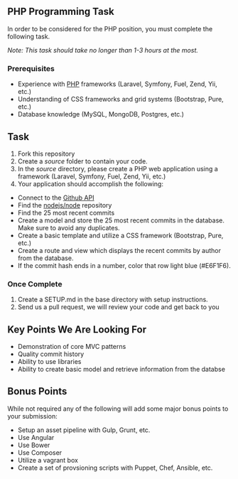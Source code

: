 ## PHP Programming Task

In order to be considered for the PHP position, you must complete the following task. 

*Note: This task should take no longer than 1-3 hours at the most.*

### Prerequisites

- Experience with [PHP](http://www.php.net) frameworks (Laravel, Symfony, Fuel, Zend, Yii, etc.)
- Understanding of CSS frameworks and grid systems (Bootstrap, Pure, etc.)
- Database knowledge (MySQL, MongoDB, Postgres, etc.)

## Task

1. Fork this repository
2. Create a *source* folder to contain your code. 
3. In the *source* directory, please create a PHP web application using a framework (Laravel, Symfony, Fuel, Zend, Yii, etc.)
4. Your application should accomplish the following:
  - Connect to the [Github API](http://developer.github.com/)
  - Find the [nodejs/node](https://github.com/nodejs/node) repository
  - Find the 25 most recent commits
  - Create a model and store the 25 most recent commits in the database. Make sure to avoid any duplicates.
  - Create a basic template and utilize a CSS framework (Bootstrap, Pure, etc.)
  - Create a route and view which displays the recent commits by author from the database. 
  - If the commit hash ends in a number, color that row light blue (#E6F1F6).
  
### Once Complete
1. Create a SETUP.md in the base directory with setup instructions.
2. Send us a pull request, we will review your code and get back to you

## Key Points We Are Looking For
  - Demonstration of core MVC patterns
  - Quality commit history
  - Ability to use libraries
  - Ability to create basic model and retrieve information from the databse
  
## Bonus Points
While not required any of the following will add some major bonus points to your submission:
- Setup an asset pipeline with Gulp, Grunt, etc.
- Use Angular
- Use Bower
- Use Composer
- Utilize a vagrant box
- Create a set of provsioning scripts with Puppet, Chef, Ansible, etc.

